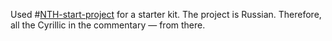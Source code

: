 Used #[NTH-start-project](https://github.com/nicothin/NTH-start-project) for a starter kit. The project is Russian. Therefore, all the Cyrillic in the commentary — from there.
